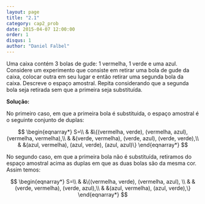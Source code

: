```yaml
---
layout: page
title: "2.1"
category: cap2_prob
date: 2015-04-07 12:00:00
order: 1
disqus: 1
author: "Daniel Falbel"
---
```


Uma caixa contém 3 bolas de gude: 1 vermelha, 1 verde e uma azul. Considere um experimento que consiste em retirar uma bola de gude da caixa, colocar outra em seu lugar e então retirar uma segunda bola da caixa. Descreve o espaço amostral. Repita considerando que a segunda bola seja retirada sem que a primeira seja substituída.

**Solução:**

No primeiro caso, em que a primeira bola é substituida, o espaço amostral é o seguinte conjunto de duplas:

$$
\begin{eqnarray*}
S=\\
& &\{(vermelha, verde), (vermelha, azul), (vermelha, vermelha),\\
& &(verde, vermelha), (verde, azul), (verde, verde),\\
& &(azul, vermelha), (azul, verde), (azul, azul)\}
\end{eqnarray*}
$$

No segundo caso, em que a primeira bola não é substituída, retiramos do espaço amostral acima as duplas em que as duas bolas são da mesma cor. Assim temos:

$$
\begin{eqnarray*}
S=\\
& &\{(vermelha, verde), (vermelha, azul), \\
& &(verde, vermelha), (verde, azul),\\
& &(azul, vermelha), (azul, verde),\}
\end{eqnarray*}
$$

<script>
  (function () {
    var script = document.createElement("script");
    script.type = "text/javascript";
    script.src  = "https://cdn.mathjax.org/mathjax/latest/MathJax.js?config=TeX-AMS-MML_HTMLorMML";
    document.getElementsByTagName("head")[0].appendChild(script);
  })();
 </script>

